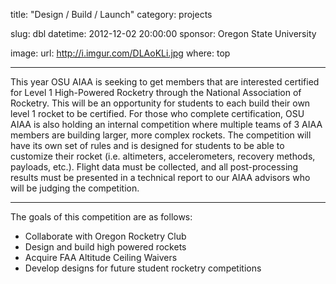 title: "Design / Build / Launch"
category: projects

slug: dbl
datetime: 2012-12-02 20:00:00
sponsor: Oregon State University

image:
    url: http://i.imgur.com/DLAoKLi.jpg
    where: top

---

This year OSU AIAA is seeking to get members that are interested certified for
Level 1 High-Powered Rocketry through the National Association of Rocketry.
This will be an opportunity for students to each build their own level 1 rocket
to be certified. For those who complete certification, OSU AIAA is also holding
an internal competition where multiple teams of 3 AIAA members are building
larger, more complex rockets. The competition will have its own set of rules
and is designed for students to be able to customize their rocket (i.e.
altimeters, accelerometers, recovery methods, payloads, etc.). Flight data must
be collected, and all post-processing results must be presented in a technical
report to our AIAA advisors who will be judging the competition.

---

The goals of this competition are as follows:

- Collaborate with Oregon Rocketry Club
- Design and build high powered rockets
- Acquire FAA Altitude Ceiling Waivers
- Develop designs for future student rocketry competitions
